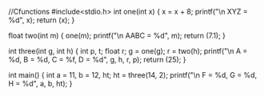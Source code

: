 //Cfunctions
#include<stdio.h>
int one(int x)
{
    x = x + 8;
    printf("\n XYZ = %d", x);
    return (x);
}

float two(int m)
{
    one(m);
    printf("\n AABC = %d", m);
    return (7.1);
}

int three(int g, int h)
{
    int p, t;
    float r;
    g = one(g);
    r = two(h);
    printf("\n A = %d, B = %d, C = %f, D = %d", g, h, r, p);
    return (25);
}

int main()
{
    int a = 11, b = 12, ht;
    ht = three(14, 2);
    printf("\n F = %d, G = %d, H = %d", a, b, ht);
}
